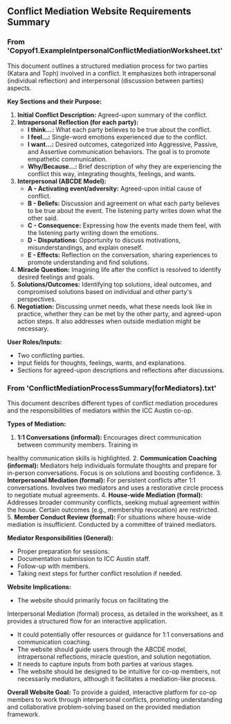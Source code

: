## Conflict Mediation Website Requirements Summary

### From 'Copyof1.ExampleIntpersonalConflictMediationWorksheet.txt'

This document outlines a structured mediation process for two parties (Katara and Toph) involved in a conflict. It emphasizes both intrapersonal (individual reflection) and interpersonal (discussion between parties) aspects.

**Key Sections and their Purpose:**

1.  **Initial Conflict Description:** Agreed-upon summary of the conflict.
2.  **Intrapersonal Reflection (for each party):**
    *   **I think…:** What each party believes to be true about the conflict.
    *   **I feel…:** Single-word emotions experienced due to the conflict.
    *   **I want…:** Desired outcomes, categorized into Aggressive, Passive, and Assertive communication behaviors. The goal is to promote empathetic communication.
    *   **Why/Because…:** Brief description of why they are experiencing the conflict this way, integrating thoughts, feelings, and wants.
3.  **Interpersonal (ABCDE Model):**
    *   **A - Activating event/adversity:** Agreed-upon initial cause of conflict.
    *   **B - Beliefs:** Discussion and agreement on what each party believes to be true about the event. The listening party writes down what the other said.
    *   **C - Consequence:** Expressing how the events made them feel, with the listening party writing down the emotions.
    *   **D - Disputations:** Opportunity to discuss motivations, misunderstandings, and explain oneself.
    *   **E - Effects:** Reflection on the conversation, sharing experiences to promote understanding and find solutions.
4.  **Miracle Question:** Imagining life after the conflict is resolved to identify desired feelings and goals.
5.  **Solutions/Outcomes:** Identifying top solutions, ideal outcomes, and compromised solutions based on individual and other party's perspectives.
6.  **Negotiation:** Discussing unmet needs, what these needs look like in practice, whether they can be met by the other party, and agreed-upon action steps. It also addresses when outside mediation might be necessary.

**User Roles/Inputs:**
*   Two conflicting parties.
*   Input fields for thoughts, feelings, wants, and explanations.
*   Sections for agreed-upon descriptions and reflections after discussions.

### From 'ConflictMediationProcessSummary(forMediators).txt'

This document describes different types of conflict mediation procedures and the responsibilities of mediators within the ICC Austin co-op.

**Types of Mediation:**

1.  **1:1 Conversations (informal):** Encourages direct communication between community members. Training in 


healthy communication skills is highlighted.
2.  **Communication Coaching (informal):** Mediators help individuals formulate thoughts and prepare for in-person conversations. Focus is on solutions and boosting confidence.
3.  **Interpersonal Mediation (formal):** For persistent conflicts after 1:1 conversations. Involves two mediators and uses a restorative circle process to negotiate mutual agreements.
4.  **House-wide Mediation (formal):** Addresses broader community conflicts, seeking mutual agreement within the house. Certain outcomes (e.g., membership revocation) are restricted.
5.  **Member Conduct Review (formal):** For situations where house-wide mediation is insufficient. Conducted by a committee of trained mediators.

**Mediator Responsibilities (General):**
*   Proper preparation for sessions.
*   Documentation submission to ICC Austin staff.
*   Follow-up with members.
*   Taking next steps for further conflict resolution if needed.

**Website Implications:**
*   The website should primarily focus on facilitating the 


Interpersonal Mediation (formal) process, as detailed in the worksheet, as it provides a structured flow for an interactive application.
*   It could potentially offer resources or guidance for 1:1 conversations and communication coaching.
*   The website should guide users through the ABCDE model, intrapersonal reflections, miracle question, and solution negotiation.
*   It needs to capture inputs from both parties at various stages.
*   The website should be designed to be intuitive for co-op members, not necessarily mediators, although it facilitates a mediation-like process.

**Overall Website Goal:** To provide a guided, interactive platform for co-op members to work through interpersonal conflicts, promoting understanding and collaborative problem-solving based on the provided mediation framework.

